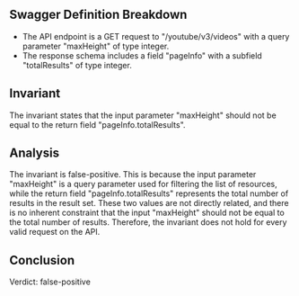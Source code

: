 ## Swagger Definition Breakdown
- The API endpoint is a GET request to "/youtube/v3/videos" with a query parameter "maxHeight" of type integer.
- The response schema includes a field "pageInfo" with a subfield "totalResults" of type integer.

## Invariant
The invariant states that the input parameter "maxHeight" should not be equal to the return field "pageInfo.totalResults".

## Analysis
The invariant is false-positive. This is because the input parameter "maxHeight" is a query parameter used for filtering the list of resources, while the return field "pageInfo.totalResults" represents the total number of results in the result set. These two values are not directly related, and there is no inherent constraint that the input "maxHeight" should not be equal to the total number of results. Therefore, the invariant does not hold for every valid request on the API.

## Conclusion
Verdict: false-positive
